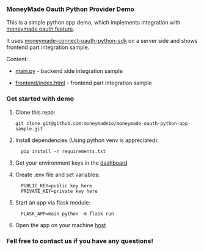 ### MoneyMade Oauth Python Provider Demo

This is a simple python app demo, which implements integration with [moneymade oauth feature](https://docs.moneymade.io/docs/interaction/connect-flow).

It uses [moneymade-connect-oauth-python-sdk](https://pypi.org/project/moneymade-connect-oauth-python-sdk) on a server side and shows frontend part integration sample.

Content:
 - [main.py](https://github.com/moneymadeio/moneymade-oauth-python-app-sample/blob/main/main.py) - backend side integration sample

 - [frontend/index.html](https://github.com/moneymadeio/moneymade-oauth-python-app-sample/blob/main/frontend/index.html) - frontend part integration sample

### Get started with demo

1. Clone this repo:
    ```shell
    git clone git@github.com:moneymadeio/moneymade-oauth-python-app-sample.git
    ```

2. Install dependencies (Using python venv is appreciated):
    ```shell
      pip install -r requirements.txt
    ```

3. Get your environment keys in the [dashboard](https://console.moneymade.io)

4. Create .env file and set variables:
    ```
      PUBLIC_KEY=public key here
      PRIVATE_KEY=private key here
    ```

5. Start an app via flask module:
    ```shell
      FLASK_APP=main python -m flask run
    ```

6. Open the app on your machine [host](http://localhost:5000/moneymade/oauth)


### Fell free to contact us if you have any questions!
